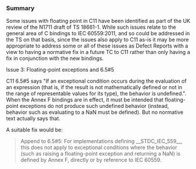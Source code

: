 ### Summary

Some issues with floating point in C11 have been identified as part of the UK
review of the N1711 draft of TS 18661-1. While such issues relate to the general
area of C bindings to IEC 60559:2011, and so could be addressed in the TS on
that basis, since the issues also apply to C11 as-is it may be more appropriate
to address some or all of these issues as Defect Reports with a view to having a
normative fix in a future TC to C11 rather than only having a fix in conjunction
with the new bindings.

Issue 3: Floating-point exceptions and 6.5#5

C11 6.5#5 says "If an exceptional condition occurs during the evaluation of an
expression (that is, if the result is not mathematically defined or not in the
range of representable values for its type), the behavior is undefined.". When
the Annex F bindings are in effect, it must be intended that floating-point
exceptions do not produce such undefined behavior (instead, behavior such as
evaluating to a NaN must be defined). But no normative text actually says that.

A suitable fix would be:

> Append to 6.5#5: For implementations defining \_\_STDC\_IEC\_559\_\_, this does
> not apply to exceptional conditions where the behavior (such as raising a
> floating-point exception and returning a NaN) is defined by Annex F, directly or
> by reference to IEC 60559\.
